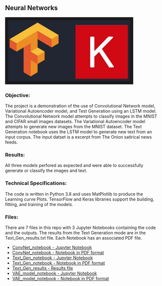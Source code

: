 
## Neural Networks

<img src="./tf.jpg" 
 width="400" height="200" border="10" />

### Objective:

The project is a demonstration of the use of Convolutional Network model, Variational Autoencoder model, and Test Generation using an LSTM model. The Convolutional Network model attempts to classify images in the MNIST and CIFAR small images datasets. The Variational Autoencoder model attempts to generate new images from the MNIST dataset. The Text Generation notebook uses the LSTM model to generate new text from an input corpus. The input datset is a excerpt from The Onion satirical news feeds.


### Results:

All three models perfored as expected and were able to successfully generate or classify the images and text.




### Technical Specifications:

The code is written in Python 3.8 and uses MatPlotlib to produce the Learning curve Plots.  TensorFlow and Keras libraries support the building, fitting, and training of the models.  

### Files:

There are 7 files in this repo with 3 Jupyter Notebooks containing the code and the outputs.  The results from the Text Generation mode are in the Text_Gen_results.txt file.  Each Notebook has an associated PDF file.

* [ConvNet_notebook - Jupyter Notebook](./ConvNet_notebook.ipynb)
* [ConvNet_notebook - Notebook in PDF format](./ConvNet_notebook.pdf)
* [Text_Gen_notebook - Jupyter Notebook](./Text_Gen_notebook.ipynb)
* [Text_Gen_notebook - Notebook in PDF format](./Text_Gen_notebook.pdf)
* [Text_Gen_results - Results file](./Text_Gen_results.txt)
* [VAE_model_notebook - Jupyter Notebook](./VAE_model_notebook.ipynb)
* [VAE_model_notebook - Notebook in PDF format](./VAE_model_notebook.pdf)
